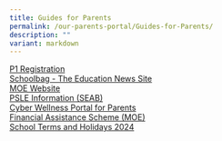```yaml
---
title: Guides for Parents
permalink: /our-parents-portal/Guides-for-Parents/
description: ""
variant: markdown
---
```

[P1 Registration](https://www.moe.gov.sg/primary/p1-registration)<br>
[Schoolbag - The Education News Site](https://www.schoolbag.edu.sg/)<br>
[MOE Website](https://www.moe.gov.sg/)<br>
[PSLE Information (SEAB)](https://www.seab.gov.sg/home/examinations/psle)<br>
[Cyber Wellness Portal for Parents](https://www.moe.gov.sg/programmes/cyber-wellness)<br>
[Financial Assistance Scheme (MOE)](https://www.moe.gov.sg/education/financial-assistance)<br>
[School Terms and Holidays 2024](https://www.moe.gov.sg/news/press-releases/20230807-school-terms-and-holidays-for-2024)